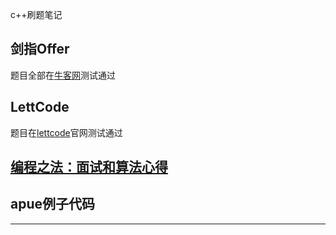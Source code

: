c++刷题笔记

## 剑指Offer 

题目全部在[牛客网][url1]测试通过

## LettCode
题目在[lettcode][url2]官网测试通过

## [编程之法：面试和算法心得][url3]



## apue例子代码


***
[url1]:https://www.nowcoder.com/ta/coding-interviews?page=1
[url2]:https://leetcode.com/
[url3]:https://www.gitbook.com/book/wizardforcel/the-art-of-programming-by-july/details
